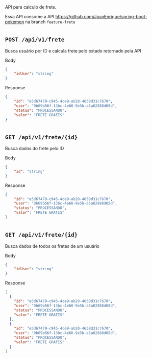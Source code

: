 API para calculo de frete.

Essa API consome a API https://github.com/JoaoEnrique/spring-boot-pokemon na branch `feature-frete` 

#
## `POST /api/v1/frete`

Busca usuário por ID e calcula frete pelo estado retornado pela API

Body
```json
{
    "idUser": "string"
}
```

Response
```json
{
    "id": "e5d67479-c945-4ce9-ab20-4638d31c7670",
    "user": "0b69b56f-13bc-4e60-9e5b-a5a02888d65d",
    "status": "PROCESSANDO",
    "valor": "FRETE GRATIS"
}
```

#
## `GET /api/v1/frete/{id}`

Busca dados do frete pelo ID

Body
```json
{
    "id": "string"
}
```

Response
```json
{
    "id": "e5d67479-c945-4ce9-ab20-4638d31c7670",
    "user": "0b69b56f-13bc-4e60-9e5b-a5a02888d65d",
    "status": "PROCESSANDO",
    "valor": "FRETE GRATIS"
}
```


#
## `GET /api/v1/frete/{id}`

Busca dados de todos os fretes de um usuário

Body
```json
{
    "idUser": "string"
}
```

Response
```json
[
  {
    "id": "e5d67479-c945-4ce9-ab20-4638d31c7670",
    "user": "0b69b56f-13bc-4e60-9e5b-a5a02888d65d",
    "status": "PROCESSANDO",
    "valor": "FRETE GRATIS"
  },
  {
    "id": "e5d67479-c945-4ce9-ab20-4638d31c7670",
    "user": "0b69b56f-13bc-4e60-9e5b-a5a02888d65d",
    "status": "PROCESSANDO",
    "valor": "FRETE GRATIS"
  }  
]
```
